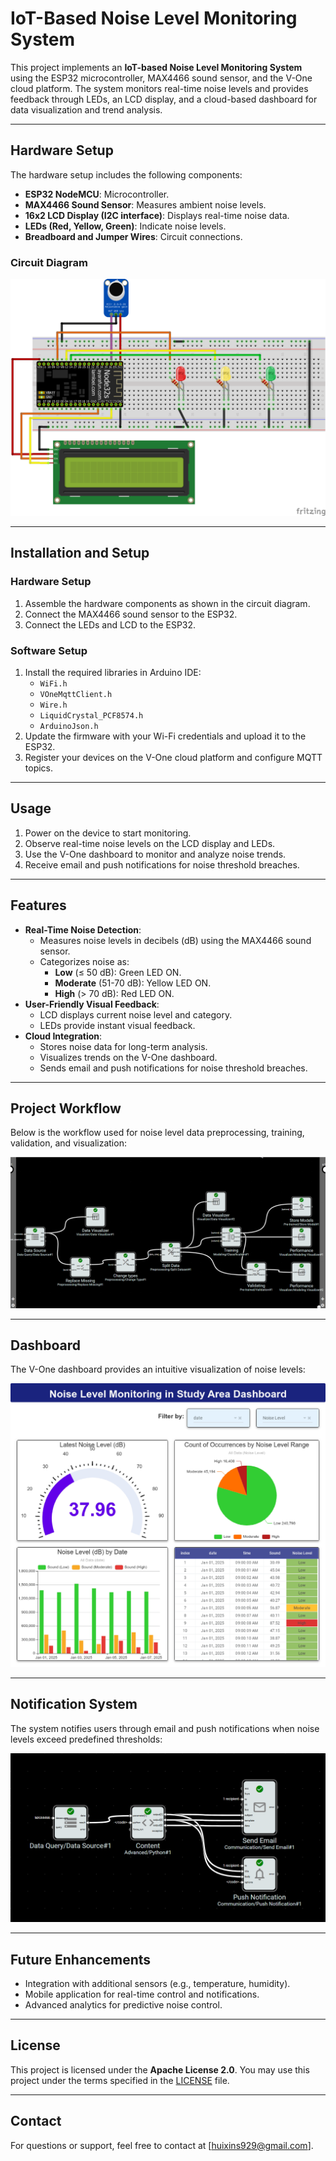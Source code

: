 # IoT-Based Noise Level Monitoring System

This project implements an **IoT-based Noise Level Monitoring System** using the ESP32 microcontroller, MAX4466 sound sensor, and the V-One cloud platform. The system monitors real-time noise levels and provides feedback through LEDs, an LCD display, and a cloud-based dashboard for data visualization and trend analysis.

---

## **Hardware Setup**
The hardware setup includes the following components:
- **ESP32 NodeMCU**: Microcontroller.
- **MAX4466 Sound Sensor**: Measures ambient noise levels.
- **16x2 LCD Display (I2C interface)**: Displays real-time noise data.
- **LEDs (Red, Yellow, Green)**: Indicate noise levels.
- **Breadboard and Jumper Wires**: Circuit connections.

### Circuit Diagram
![Hardware Setup](Diagram/Sound%20Level%20Detection%20IoT%20Hardware%20Setup%20Diagram.png)

---

## **Installation and Setup**
### **Hardware Setup**
1. Assemble the hardware components as shown in the circuit diagram.
2. Connect the MAX4466 sound sensor to the ESP32.
3. Connect the LEDs and LCD to the ESP32.

### **Software Setup**
1. Install the required libraries in Arduino IDE:
   - `WiFi.h`
   - `VOneMqttClient.h`
   - `Wire.h`
   - `LiquidCrystal_PCF8574.h`
   - `ArduinoJson.h`
2. Update the firmware with your Wi-Fi credentials and upload it to the ESP32.
3. Register your devices on the V-One cloud platform and configure MQTT topics.

---

## **Usage**
1. Power on the device to start monitoring.
2. Observe real-time noise levels on the LCD display and LEDs.
3. Use the V-One dashboard to monitor and analyze noise trends.
4. Receive email and push notifications for noise threshold breaches.

---

## **Features**
- **Real-Time Noise Detection**:
  - Measures noise levels in decibels (dB) using the MAX4466 sound sensor.
  - Categorizes noise as:
    - **Low** (≤ 50 dB): Green LED ON.
    - **Moderate** (51-70 dB): Yellow LED ON.
    - **High** (> 70 dB): Red LED ON.
- **User-Friendly Visual Feedback**:
  - LCD displays current noise level and category.
  - LEDs provide instant visual feedback.
- **Cloud Integration**:
  - Stores noise data for long-term analysis.
  - Visualizes trends on the V-One dashboard.
  - Sends email and push notifications for noise threshold breaches.

---

## **Project Workflow**
Below is the workflow used for noise level data preprocessing, training, validation, and visualization:

![Classifier Workflow](Diagram/Noise%20Level%20Monitoring%20Classifier%20Workflow.png)

---

## **Dashboard**
The V-One dashboard provides an intuitive visualization of noise levels:

![Dashboard](Diagram/Noise%20Level%20Monitoring%20in%20Study%20Area%20Dashboard.jpg)

---

## **Notification System**
The system notifies users through email and push notifications when noise levels exceed predefined thresholds:

![Notification Workflow](Diagram/Noise%20Level%20Monitoring%20Notification.png)

---

## **Future Enhancements**
- Integration with additional sensors (e.g., temperature, humidity).
- Mobile application for real-time control and notifications.
- Advanced analytics for predictive noise control.

---

## **License**
This project is licensed under the **Apache License 2.0**. You may use this project under the terms specified in the [LICENSE](LICENSE) file.

---

## **Contact**
For questions or support, feel free to contact at [huixins929@gmail.com].
